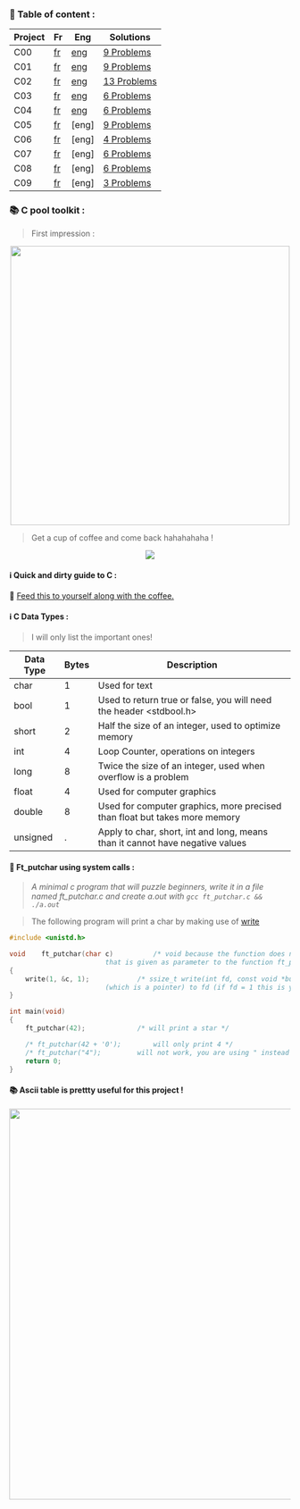 ### :dart: Table of content :

| Project | Fr | Eng | Solutions |
|---     |---  |--- |---       |
| C00 | [fr](https://github.com/Alaamimi/Piscine-42/blob/master/Piscine_C/c00/c00%20Fr.pdf) | [eng](https://github.com/Alaamimi/Piscine-42/blob/master/Piscine_C/c00/c00%20English.pdf) | [9 Problems](https://github.com/Alaamimi/Piscine-42/tree/master/Piscine_C/c00) |
| C01 | [fr](https://github.com/Alaamimi/Piscine-42/blob/master/Piscine_C/c01/c01%20Fr.pdf) | [eng](https://github.com/Alaamimi/Piscine-42/blob/master/Piscine_C/c01/c01%20English.pdf) |[9 Problems](https://github.com/Alaamimi/Piscine-42/tree/master/Piscine_C/c01) |
| C02 | [fr](https://github.com/Alaamimi/Piscine-42/blob/master/Piscine_C/c02/c02%20fr.pdf) | [eng](https://github.com/Alaamimi/Piscine-42/blob/master/Piscine_C/c02/c02%20english.pdf) |[13 Problems](https://github.com/Alaamimi/Piscine-42/tree/master/Piscine_C/C02) |
| C03 | [fr](https://github.com/Alaamimi/Piscine-42/blob/master/Piscine_C/c03/c03%20fr.pdf) | [eng](https://github.com/Alaamimi/Piscine-42/blob/master/Piscine_C/c03/c03%20english.pdf) |[6 Problems](https://github.com/Alaamimi/Piscine-42/tree/master/Piscine_C/C03) |
| C04 | [fr](https://github.com/Alaamimi/Piscine-42/blob/master/Piscine_C/c04/c04%20Fr.pdf) | [eng](https://github.com/Alaamimi/Piscine-42/blob/master/Piscine_C/c04/c04%20english.pdf) |[6 Problems](https://github.com/Alaamimi/Piscine-42/blob/master/Piscine_C/C04/c04.pdf) |
| C05 | [fr](https://github.com/Alaamimi/Piscine-42/blob/master/Piscine_C/C05/c05.pdf) |[eng] | [9 Problems](https://github.com/Alaamimi/Piscine-42/tree/master/Piscine_C/C05) |
| C06 | [fr](https://github.com/Alaamimi/Piscine-42/blob/master/Piscine_C/C06/c06.pdf) | [eng] | [4 Problems](https://github.com/Alaamimi/Piscine-42/tree/master/Piscine_C/C06) |
| C07 | [fr](https://github.com/Alaamimi/Piscine-42/blob/master/Piscine_C/C07/c07.pdf) | [eng] | [6 Problems](https://github.com/Alaamimi/Piscine-42/tree/master/Piscine_C/C07) |
| C08 | [fr](https://github.com/Alaamimi/Piscine-42/blob/master/Piscine_C/C08/c08.pdf) | [eng] |[6 Problems]() |
| C09 | [fr](https://github.com/Alaamimi/Piscine-42/blob/master/Piscine_C/C09/c09.pdf) | [eng] |[3 Problems]() |

### :books: C pool toolkit :
> First impression :

</p>
<p align="center">  
<IMG SRC="https://64.media.tumblr.com/ab95eba62064b6ca1622dbcf4fb50a63/tumblr_otjmkidZks1us7drco1_500.jpg" WIDTH="500">
</p>

> Get a cup of coffee and come back hahahahaha !

</p>
<p align="center">  
<img src="https://nationalcoffeeblog.files.wordpress.com/2016/09/art-of-coffee.gif?w=676">
</p>

#### :information_source: Quick and dirty guide to C :

:wrench: [Feed this to yourself along with the coffee.](https://courses.cs.washington.edu/courses/cse351/16wi/sections/1/Cheatsheet-c.pdf)

#### :information_source: C Data Types :

> I will only list the important ones!

|Data Type|Bytes|Description|
|-|-|-|
|char|1|Used for text
|bool|1|Used to return true or false, you will need the header <stdbool.h>
|short|2|Half the size of an integer, used to optimize memory
|int|4|Loop Counter, operations on integers
|long|8|Twice the size of an integer, used when overflow is a problem
|float|4|Used for computer graphics
|double|8|Used for computer graphics, more precised than float but takes more memory
|unsigned|.|Apply to char, short, int and long, means than it cannot have negative values

#### :floppy_disk: Ft_putchar using system calls :

> *A minimal c program that will puzzle beginners, write it in a file named ft_putchar.c and create a.out with ```gcc ft_putchar.c && ./a.out```*

> The following program will print a char by making use of [write](http://man7.org/linux/man-pages/man2/write.2.html)

```c
#include <unistd.h>

void	ft_putchar(char c) 			/* void because the function does not return any value, it writes directly, char is the type of the variable c 
						that is given as parameter to the function ft_putchar by the main function. */
{
	write(1, &c, 1);			/* ssize_t write(int fd, const void *buf, size_t count); or in human language: write count letters of buf 
						(which is a pointer) to fd (if fd = 1 this is your terminal, stdout) */
}

int	main(void)
{
	ft_putchar(42);				/* will print a star */

	/* ft_putchar(42 + '0');	 	will only print 4 */
	/* ft_putchar("4");			will not work, you are using " instead of ', so C language think it is a char array. */
	return 0;
}
```
#### :books: Ascii table is prettty useful for this project !

<IMG SRC="https://pascal.developpez.com/cours/cyberzoide/images/ascii.gif" width = "700">
